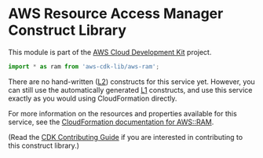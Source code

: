 # AWS Resource Access Manager Construct Library


This module is part of the [AWS Cloud Development Kit](https://github.com/aws/aws-cdk) project.

```ts nofixture
import * as ram from 'aws-cdk-lib/aws-ram';
```

<!--BEGIN CFNONLY DISCLAIMER-->

There are no hand-written ([L2](https://docs.aws.amazon.com/cdk/latest/guide/constructs.html#constructs_lib)) constructs for this service yet. 
However, you can still use the automatically generated [L1](https://docs.aws.amazon.com/cdk/latest/guide/constructs.html#constructs_l1_using) constructs, and use this service exactly as you would using CloudFormation directly.

For more information on the resources and properties available for this service, see the [CloudFormation documentation for AWS::RAM](https://docs.aws.amazon.com/AWSCloudFormation/latest/UserGuide/AWS_RAM.html).

(Read the [CDK Contributing Guide](https://github.com/aws/aws-cdk/blob/master/CONTRIBUTING.md) if you are interested in contributing to this construct library.)

<!--END CFNONLY DISCLAIMER-->
